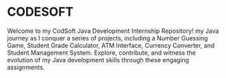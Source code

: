 # CODESOFT

Welcome to my CodSoft Java Development Internship Repository! my Java journey as I conquer a series of projects, including a Number Guessing Game, Student Grade Calculator, ATM Interface, Currency Converter, and Student Management System. Explore, contribute, and witness the evolution of my Java development skills through these engaging assignments.
